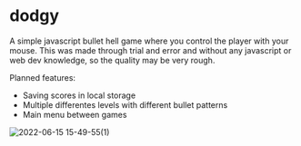 # dodgy
A simple javascript bullet hell game where you control the player with your mouse.
This was made through trial and error and without any javascript or web dev knowledge, so the quality may be very rough.

Planned features:
- Saving scores in local storage
- Multiple differentes levels with different bullet patterns
- Main menu between games

![2022-06-15 15-49-55(1)](https://user-images.githubusercontent.com/106278405/173903503-43febe80-a8b0-499a-ad55-e599f8c47242.gif)
